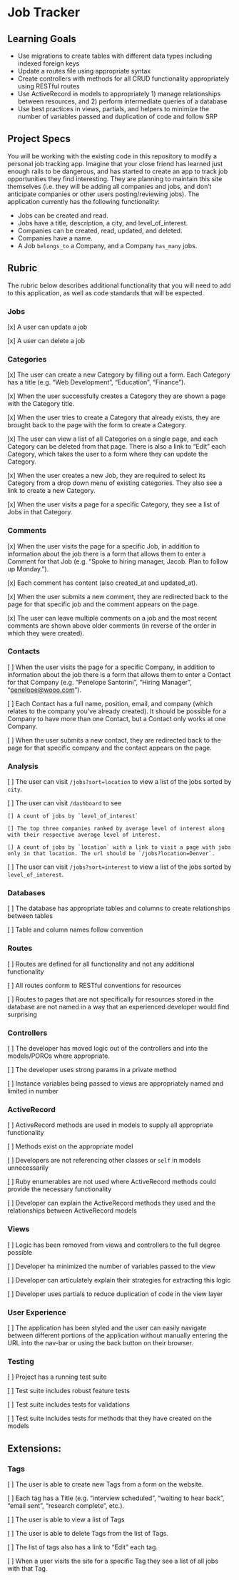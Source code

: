 # Job Tracker

## Learning Goals

* Use migrations to create tables with different data types including indexed foreign keys
* Update a routes file using appropriate syntax
* Create controllers with methods for all CRUD functionality appropriately using RESTful routes
* Use ActiveRecord in models to appropriately 1) manage relationships between resources, and 2) perform intermediate queries of a database
* Use best practices in views, partials, and helpers to minimize the number of variables passed and duplication of code and follow SRP

## Project Specs

You will be working with the existing code in this repository to modify a personal job tracking app. Imagine that your close friend has learned just enough rails to be dangerous, and has started to create an app to track job opportunities they find interesting. They are planning to maintain this site themselves (i.e. they will be adding all companies and jobs, and don’t anticipate companies or other users posting/reviewing jobs). The application currently has the following functionality:

* Jobs can be created and read.
* Jobs have a title, description, a city, and level_of_interest.
* Companies can be created, read, updated, and deleted.
* Companies have a name.
* A Job `belongs_to` a Company, and a Company `has_many` jobs.

## Rubric

The rubric below describes additional functionality that you will need to add to this application, as well as code standards that will be expected.

### Jobs

[x] A user can update a job

[x] A user can delete a job

### Categories

[x] The user can create a new Category by filling out a form. Each Category has a title (e.g. “Web Development”, “Education”, “Finance”).

[x] When the user successfully creates a Category they are shown a page with the Category title.

[x] When the user tries to create a Category that already exists, they are brought back to the page with the form to create a Category.

[x] The user can view a list of all Categories on a single page, and each Category can be deleted from that page. There is also a link to “Edit” each Category, which takes the user to a form where they can update the Category.

[x] When the user creates a new Job, they are required to select its Category from a drop down menu of existing categories. They also see a link to create a new Category.

[x] When the user visits a page for a specific Category, they see a list of Jobs in that Category.

### Comments

[x] When the user visits the page for a specific Job, in addition to information about the job there is a form that allows them to enter a Comment for that Job (e.g. “Spoke to hiring manager, Jacob. Plan to follow up Monday.”).

[x] Each comment has content (also created_at and updated_at).

[x] When the user submits a new comment, they are redirected back to the page for that specific job and the comment appears on the page.

[x] The user can leave multiple comments on a job and the most recent comments are shown above older comments (in reverse of the order in which they were created).

### Contacts

[ ] When the user visits the page for a specific Company, in addition to information about the job there is a form that allows them to enter a Contact for that Company (e.g. “Penelope Santorini”, “Hiring Manager”, “penelope@wooo.com”).

[ ] Each Contact has a full name, position, email, and company (which relates to the company you’ve already created). It should be possible for a Company to have more than one Contact, but a Contact only works at one Company.

[ ] When the user submits a new contact, they are redirected back to the page for that specific company and the contact appears on the page.

### Analysis

[ ] The user can visit `/jobs?sort=location` to view a list of the jobs sorted by `city`.

[ ] The user can visit `/dashboard` to see

    [] A count of jobs by `level_of_interest`

    [] The top three companies ranked by average level of interest along with their respective average level of interest.

    [] A count of jobs by `location` with a link to visit a page with jobs only in that location. The url should be `/jobs?location=Denver`.

[ ] The user can visit `/jobs?sort=interest` to view a list of the jobs sorted by `level_of_interest`.

### Databases

[ ] The database has appropriate tables and columns to create relationships between tables

[ ] Table and column names follow convention

### Routes

[ ] Routes are defined for all functionality and not any additional functionality

[ ] All routes conform to RESTful conventions for resources

[ ] Routes to pages that are not specifically for resources stored in the database are not named in a way that an experienced developer would find surprising

### Controllers

[ ] The developer has moved logic out of the controllers and into the models/POROs where appropriate.

[ ] The developer uses strong params in a private method

[ ] Instance variables being passed to views are appropriately named and limited in number

### ActiveRecord

[ ] ActiveRecord methods are used in models to supply all appropriate functionality

[ ] Methods exist on the appropriate model

[ ] Developers are not referencing other classes or `self` in models unnecessarily

[ ] Ruby enumerables are not used where ActiveRecord methods could provide the necessary functionality

[ ] Developer can explain the ActiveRecord methods they used and the relationships between ActiveRecord models

### Views

[ ] Logic has been removed from views and controllers to the full degree possible

[ ] Developer ha minimized the number of variables passed to the view

[ ] Developer can articulately explain their strategies for extracting this logic

[ ] Developer uses partials to reduce duplication of code in the view layer

### User Experience

[ ] The application has been styled and the user can easily navigate between different portions of the application without manually entering the URL into the nav-bar or using the back button on their browser.

### Testing

[ ] Project has a running test suite

[ ] Test suite includes robust feature tests

[ ] Test suite includes tests for validations

[ ] Test suite includes tests for methods that they have created on the models

## Extensions:

### Tags

[ ] The user is able to create new Tags from a form on the website.

[ ] Each tag has a Title (e.g. “interview scheduled”, “waiting to hear back”, “email sent”, “research complete”, etc.).

[ ] The user is able to view a list of Tags

[ ] The user is able to delete Tags from the list of Tags.

[ ] The list of tags also has a link to “Edit” each tag.

[ ] When a user visits the site for a specific Tag they see a list of all jobs with that Tag.
